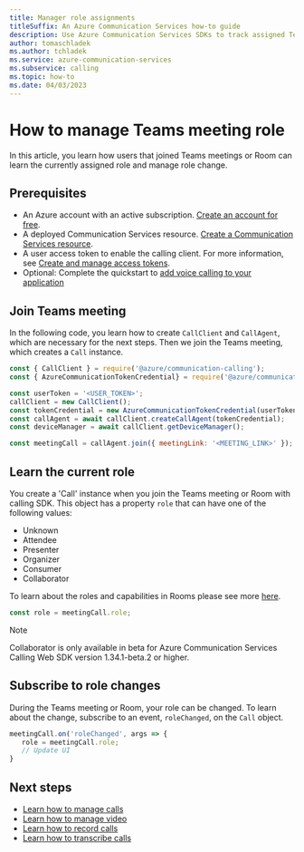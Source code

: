 ```yaml
---
title: Manager role assignments
titleSuffix: An Azure Communication Services how-to guide
description: Use Azure Communication Services SDKs to track assigned Teams meeting role.
author: tomaschladek
ms.author: tchladek
ms.service: azure-communication-services
ms.subservice: calling
ms.topic: how-to 
ms.date: 04/03/2023
---
```


# How to manage Teams meeting role

In this article, you learn how users that joined Teams meetings or Room can learn the currently assigned role and manage role change.

## Prerequisites

- An Azure account with an active subscription. [Create an account for free](https://azure.microsoft.com/free/?WT.mc_id=A261C142F). 
- A deployed Communication Services resource. [Create a Communication Services resource](../../quickstarts/create-communication-resource.md).
- A user access token to enable the calling client. For more information, see [Create and manage access tokens](../../quickstarts/identity/access-tokens.md).
- Optional: Complete the quickstart to [add voice calling to your application](../../quickstarts/voice-video-calling/getting-started-with-calling.md)

## Join Teams meeting
In the following code, you learn how to create `CallClient` and `CallAgent`, which are necessary for the next steps. Then we join the Teams meeting, which creates a `Call` instance.

```js
const { CallClient } = require('@azure/communication-calling');
const { AzureCommunicationTokenCredential} = require('@azure/communication-common');

const userToken = '<USER_TOKEN>';
callClient = new CallClient();
const tokenCredential = new AzureCommunicationTokenCredential(userToken);
const callAgent = await callClient.createCallAgent(tokenCredential);
const deviceManager = await callClient.getDeviceManager();

const meetingCall = callAgent.join({ meetingLink: '<MEETING_LINK>' });
```

## Learn the current role

You create a 'Call' instance when you join the Teams meeting or Room with calling SDK. This object has a property `role` that can have one of the following values:
- Unknown
- Attendee
- Presenter
- Organizer
- Consumer
- Collaborator

To learn about the roles and capabilities in Rooms please see more [here](./../../concepts/rooms/room-concept.md#predefined-participant-roles-and-permissions-in-virtual-rooms-calls). 

```js
const role = meetingCall.role;
```

> [!NOTE]
> Collaborator is only available in beta for Azure Communication Services Calling Web SDK version 1.34.1-beta.2 or higher.

## Subscribe to role changes

During the Teams meeting or Room, your role can be changed. To learn about the change, subscribe to an event, `roleChanged`, on the `Call` object.

```js
meetingCall.on('roleChanged', args => {
   role = meetingCall.role;
   // Update UI
}
```

## Next steps
- [Learn how to manage calls](./manage-calls.md)
- [Learn how to manage video](./manage-video.md)
- [Learn how to record calls](./record-calls.md)
- [Learn how to transcribe calls](./call-transcription.md)
